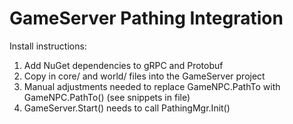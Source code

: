 # GameServer Pathing Integration

Install instructions:

1.  Add NuGet dependencies to gRPC and Protobuf 
1.  Copy in core/ and world/ files into the GameServer project
1.  Manual adjustments needed to replace GameNPC.PathTo with GameNPC.PathTo() (see snippets in file)
1.  GameServer.Start() needs to call PathingMgr.Init()

